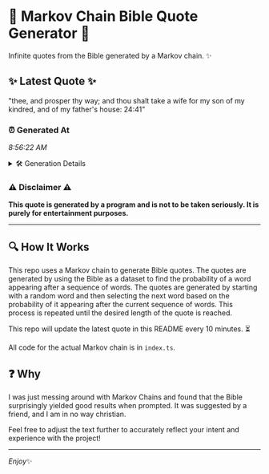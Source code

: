 # 📖 Markov Chain Bible Quote Generator 📖

Infinite quotes from the Bible generated by a Markov chain. ✨

## ✨ Latest Quote ✨
"thee, and prosper thy way; and thou shalt take a wife for my son of my kindred, and of my father's house: 24:41"

### ⏰ Generated At
*8:56:22 AM*

<details>
    <summary>🛠️ Generation Details</summary>
    <p>
        <strong>🌱 Seed:</strong> thee,<br>
        <strong>🔄 Iterations:</strong> 22<br>
        <strong>📜 Context History:</strong><br>[ thee, ]: and<br>[ thee,, and ]: prosper<br>[ thee,, and, prosper ]: thy<br>[ thee,, and, prosper, thy ]: way;<br>[ thee,, and, prosper, thy, way; ]: and<br>[ thee,, and, prosper, thy, way;, and ]: thou<br>[ and, prosper, thy, way;, and, thou ]: shalt<br>[ prosper, thy, way;, and, thou, shalt ]: take<br>[ thy, way;, and, thou, shalt, take ]: a<br>[ way;, and, thou, shalt, take, a ]: wife<br>[ and, thou, shalt, take, a, wife ]: for<br>[ thou, shalt, take, a, wife, for ]: my<br>[ shalt, take, a, wife, for, my ]: son<br>[ take, a, wife, for, my, son ]: of<br>[ a, wife, for, my, son, of ]: my<br>[ wife, for, my, son, of, my ]: kindred,<br>[ for, my, son, of, my, kindred, ]: and<br>[ my, son, of, my, kindred,, and ]: of<br>[ son, of, my, kindred,, and, of ]: my<br>[ of, my, kindred,, and, of, my ]: father's<br>[ my, kindred,, and, of, my, father's ]: house:<br>[ kindred,, and, of, my, father's, house: ]: 24:41<br>
    </p>
</details>

### ⚠️ Disclaimer ⚠️
**This quote is generated by a program and is not to be taken seriously. It is purely for entertainment purposes.**

---

## 🔍 How It Works

This repo uses a Markov chain to generate Bible quotes. The quotes are generated by using the Bible as a dataset to find the probability of a word appearing after a sequence of words. The quotes are generated by starting with a random word and then selecting the next word based on the probability of it appearing after the current sequence of words. This process is repeated until the desired length of the quote is reached.

This repo will update the latest quote in this README every 10 minutes. ⏳

All code for the actual Markov chain is in `index.ts`.

## ❓ Why

I was just messing around with Markov Chains and found that the Bible surprisingly yielded good results when prompted. 
It was suggested by a friend, and I am in no way christian.

Feel free to adjust the text further to accurately reflect your intent and experience with the project!

---

*Enjoy*✨
